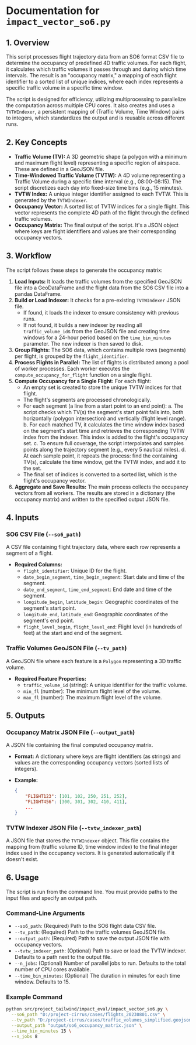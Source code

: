# Documentation for `impact_vector_so6.py`

## 1. Overview

This script processes flight trajectory data from an SO6 format CSV file to determine the occupancy of predefined 4D traffic volumes. For each flight, it calculates which traffic volumes it passes through and during which time intervals. The result is an "occupancy matrix," a mapping of each flight identifier to a sorted list of unique indices, where each index represents a specific traffic volume in a specific time window.

The script is designed for efficiency, utilizing multiprocessing to parallelize the computation across multiple CPU cores. It also creates and uses a `TVTWIndexer`, a persistent mapping of (Traffic Volume, Time Window) pairs to integers, which standardizes the output and is reusable across different runs.

## 2. Key Concepts

- **Traffic Volume (TV):** A 3D geometric shape (a polygon with a minimum and maximum flight level) representing a specific region of airspace. These are defined in a GeoJSON file.
- **Time-Windowed Traffic Volume (TVTW):** A 4D volume representing a Traffic Volume during a specific time interval (e.g., 08:00-08:15). The script discretizes each day into fixed-size time bins (e.g., 15 minutes).
- **TVTW Index:** A unique integer identifier assigned to each TVTW. This is generated by the `TVTWIndexer`.
- **Occupancy Vector:** A sorted list of TVTW indices for a single flight. This vector represents the complete 4D path of the flight through the defined traffic volumes.
- **Occupancy Matrix:** The final output of the script. It's a JSON object where keys are flight identifiers and values are their corresponding occupancy vectors.

## 3. Workflow

The script follows these steps to generate the occupancy matrix:

1.  **Load Inputs:** It loads the traffic volumes from the specified GeoJSON file into a GeoDataFrame and the flight data from the SO6 CSV file into a pandas DataFrame.
2.  **Build or Load Indexer:** It checks for a pre-existing `TVTWIndexer` JSON file.
    -   If found, it loads the indexer to ensure consistency with previous runs.
    -   If not found, it builds a new indexer by reading all `traffic_volume_id`s from the GeoJSON file and creating time windows for a 24-hour period based on the `time_bin_minutes` parameter. The new indexer is then saved to disk.
3.  **Group Flights:** The SO6 data, which contains multiple rows (segments) per flight, is grouped by the `flight_identifier`.
4.  **Process Flights in Parallel:** The list of flights is distributed among a pool of worker processes. Each worker executes the `compute_occupancy_for_flight` function on a single flight.
5.  **Compute Occupancy for a Single Flight:** For each flight:
    -   An empty set is created to store the unique TVTW indices for that flight.
    -   The flight's segments are processed chronologically.
    -   For each segment (a line from a start point to an end point):
        a.  The script checks which TV(s) the segment's start point falls into, both horizontally (polygon intersection) and vertically (flight level range).
        b.  For each matched TV, it calculates the time window index based on the segment's start time and retrieves the corresponding TVTW index from the indexer. This index is added to the flight's occupancy set.
        c.  To ensure full coverage, the script interpolates and samples points along the trajectory segment (e.g., every 5 nautical miles).
        d.  At each sample point, it repeats the process: find the containing TV(s), calculate the time window, get the TVTW index, and add it to the set.
    -   The final set of indices is converted to a sorted list, which is the flight's occupancy vector.
6.  **Aggregate and Save Results:** The main process collects the occupancy vectors from all workers. The results are stored in a dictionary (the occupancy matrix) and written to the specified output JSON file.

## 4. Inputs

### SO6 CSV File (`--so6_path`)

A CSV file containing flight trajectory data, where each row represents a segment of a flight.

-   **Required Columns:**
    -   `flight_identifier`: Unique ID for the flight.
    -   `date_begin_segment`, `time_begin_segment`: Start date and time of the segment.
    -   `date_end_segment`, `time_end_segment`: End date and time of the segment.
    -   `longitude_begin`, `latitude_begin`: Geographic coordinates of the segment's start point.
    -   `longitude_end`, `latitude_end`: Geographic coordinates of the segment's end point.
    -   `flight_level_begin`, `flight_level_end`: Flight level (in hundreds of feet) at the start and end of the segment.

### Traffic Volumes GeoJSON File (`--tv_path`)

A GeoJSON file where each feature is a `Polygon` representing a 3D traffic volume.

-   **Required Feature Properties:**
    -   `traffic_volume_id` (string): A unique identifier for the traffic volume.
    -   `min_fl` (number): The minimum flight level of the volume.
    -   `max_fl` (number): The maximum flight level of the volume.

## 5. Outputs

### Occupancy Matrix JSON File (`--output_path`)

A JSON file containing the final computed occupancy matrix.

-   **Format:** A dictionary where keys are flight identifiers (as strings) and values are the corresponding occupancy vectors (sorted lists of integers).

-   **Example:**
    ```json
    {
        "FLIGHT123": [101, 102, 250, 251, 252],
        "FLIGHT456": [300, 301, 302, 410, 411],
        ...
    }
    ```

### TVTW Indexer JSON File (`--tvtw_indexer_path`)

A JSON file that stores the `TVTWIndexer` object. This file contains the mapping from (traffic volume ID, time window index) to the final integer index used in the occupancy vectors. It is generated automatically if it doesn't exist.

## 6. Usage

The script is run from the command line. You must provide paths to the input files and specify an output path.

### Command-Line Arguments

-   `--so6_path`: (Required) Path to the SO6 flight data CSV file.
-   `--tv_path`: (Required) Path to the traffic volumes GeoJSON file.
-   `--output_path`: (Required) Path to save the output JSON file with occupancy vectors.
-   `--tvtw_indexer_path`: (Optional) Path to save or load the TVTW indexer. Defaults to a path next to the output file.
-   `--n_jobs`: (Optional) Number of parallel jobs to run. Defaults to the total number of CPU cores available.
-   `--time_bin_minutes`: (Optional) The duration in minutes for each time window. Defaults to 15.

### Example Command

```bash
python src/project_tailwind/impact_eval/impact_vector_so6.py \
  --so6_path "D:/project-cirrus/cases/flights_20230801.csv" \
  --tv_path "D:/project-cirrus/cases/traffic_volumes_simplified.geojson" \
  --output_path "output/so6_occupancy_matrix.json" \
  --time_bin_minutes 15 \
  --n_jobs 8
```
